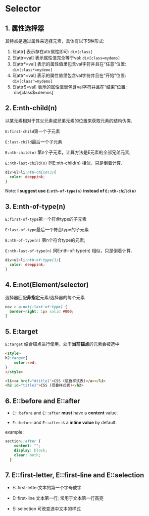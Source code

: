 # Selector

## 1. 属性选择器

其特点是通过属性来选择元素，具体有以下5种形式:

1. E[attr] 表示存在attr属性即可: `div[class]`
2. E[attr=val] 表示属性值完全等于val: `div[class=mydemo]`
3. E[attr*=val] 表示的属性值里包含val字符并且在“任意”位置: `div[class*=mydemo]`
4. E[attr^=val] 表示的属性值里包含val字符并且在“开始”位置: `div[class^=mydemo]`
5. E[attr$=val] 表示的属性值里包含val字符并且在“结束”位置: `div[class$=demos]`

## 2. E:nth-child(n)

以某元素相对于其父元素或兄弟元素的位置来获取元素的结构伪类.

`E:first-child`第一个子元素

`E:last-child`最后一个子元素

`E:nth-child(n)` 第n个子元素，计算方法是E元素的全部兄弟元素;

`E:nth-last-child(n)` 同E:nth-child(n) 相似，只是倒着计算.

```css
div>ul>li:nth-child(3){
  color: deeppink;
}
```

Note: **I suggest use `E:nth-of-type(n)` instead of `E:nth-child(n)`**

## 3. E:nth-of-type(n)

`E:first-of-type`第一个符合type的子元素

`E:last-of-type`最后一个符合type的子元素

`E:nth-of-type(n)` 第n个符合type的元素;

`E:nth-last-of-type(n)` 同E:nth-of-type(n) 相似，只是倒着计算.

```css
div>ul>li:nth-of-type(3){
  color: deeppink;
}
```

## 4. E:not(Element/selector)

选择器匹配**非指定**元素/选择器的每个元素

```css
nav > a:not(:last-of-type) {
  border-right: 1px solid #000;
}
```

## 5. E:target

`E:target` 结合锚点进行使用，处于**当前锚点**的元素会被选中

```html
<style>
h2:target{
    color:red;
}
</style>

<li><a href="#title1">CSS (层叠样式表)</a></li>
<h2 id="title1">CSS (层叠样式表)</h2>
```

## 6. E::before and E::after

- `E::before` and `E::after` **must** have a **content** value.

- `E::before` and `E::after` is a **inline value** by default.

example:

```css
section::after {
    content: "";
    display: block;
    clear: both;
  }
```

## 7. E::first-letter, E::first-line and E::selection

- E::first-letter文本的第一个字母或字

- E::first-line 文本第一行; 常用于文本第一行高亮

- E::selection 可改变选中文本的样式